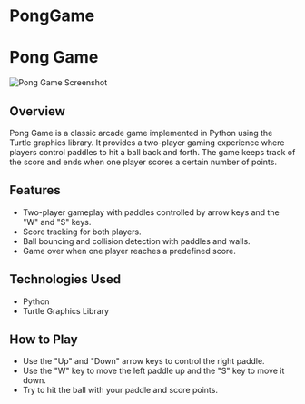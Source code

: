 # PongGame

# Pong Game

![Pong Game Screenshot](screenshot.png)

## Overview
Pong Game is a classic arcade game implemented in Python using the Turtle graphics library. It provides a two-player gaming experience where players control paddles to hit a ball back and forth. The game keeps track of the score and ends when one player scores a certain number of points.

## Features
- Two-player gameplay with paddles controlled by arrow keys and the "W" and "S" keys.
- Score tracking for both players.
- Ball bouncing and collision detection with paddles and walls.
- Game over when one player reaches a predefined score.

## Technologies Used
- Python
- Turtle Graphics Library

## How to Play
- Use the "Up" and "Down" arrow keys to control the right paddle.
- Use the "W" key to move the left paddle up and the "S" key to move it down.
- Try to hit the ball with your paddle and score points.
